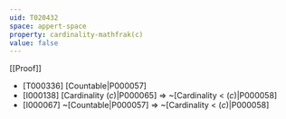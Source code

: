 ```yaml
---
uid: T020432
space: appert-space
property: cardinality-mathfrak(c)
value: false
---
```

[[Proof]]

* [T000336] [Countable|P000057]
* [I000138] [Cardinality $\mathfrak(c)$|P000065] => ~[Cardinality < $\mathfrak(c)$|P000058]
* [I000067] ~[Countable|P000057] => ~[Cardinality < $\mathfrak(c)$|P000058]


